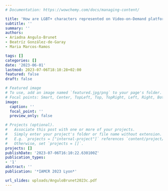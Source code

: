 ```yaml
---
# Documentation: https://wowchemy.com/docs/managing-content/

title: 'How are LGBT+ characters represented on Video-on-Demand platforms?'
subtitle: ''
summary: ''
authors:
- Ariadna Angulo-Brunet
- Beatríz González-de-Garay
- Maria Marcos-Ramos

tags: []
categories: []
date: '2023-06-01'
lastmod: 2023-07-06T18:10:28+02:00
featured: false
draft: false

# Featured image
# To use, add an image named `featured.jpg/png` to your page's folder.
# Focal points: Smart, Center, TopLeft, Top, TopRight, Left, Right, BottomLeft, Bottom, BottomRight.
image:
  caption: ''
  focal_point: ''
  preview_only: false

# Projects (optional).
#   Associate this post with one or more of your projects.
#   Simply enter your project's folder or file name without extension.
#   E.g. `projects = ["internal-project"]` references `content/project/deep-learning/index.md`.
#   Otherwise, set `projects = []`.
projects: []
publishDate: '2023-07-06T16:10:22.630100Z'
publication_types:
- '1'
abstract: ''
publication: '*IAMCR 2023 Lyon*'

url_slides: uploads/AnguloBrunet2023c.pdf
---
```

